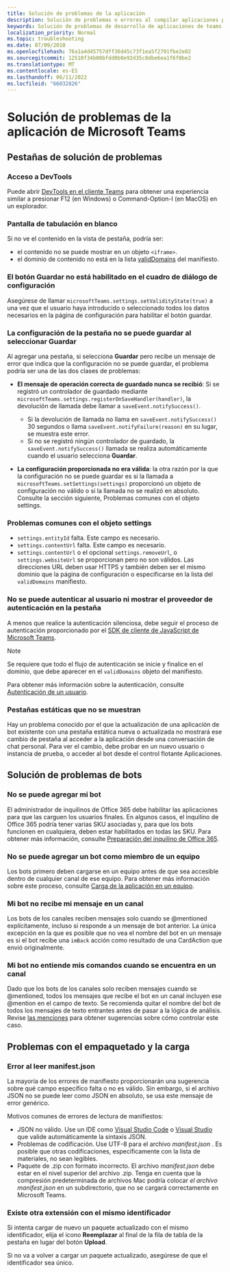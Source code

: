 ```yaml
---
title: Solución de problemas de la aplicación
description: Solución de problemas o errores al compilar aplicaciones para Microsoft Teams
keywords: Solución de problemas de desarrollo de aplicaciones de teams
localization_priority: Normal
ms.topic: troubleshooting
ms.date: 07/09/2018
ms.openlocfilehash: 76a1a4d45757dff36d45c73f1ea5f2791fbe2e02
ms.sourcegitcommit: 12510f34b00bfdd0b0e92d35c8dbe6ea1f6f0be2
ms.translationtype: MT
ms.contentlocale: es-ES
ms.lasthandoff: 06/11/2022
ms.locfileid: "66032826"
---
```

# <a name="troubleshoot-your-microsoft-teams-app"></a>Solución de problemas de la aplicación de Microsoft Teams

## <a name="troubleshooting-tabs"></a>Pestañas de solución de problemas

### <a name="accessing-the-devtools"></a>Acceso a DevTools

Puede abrir [DevTools en el cliente Teams](~/tabs/how-to/developer-tools.md) para obtener una experiencia similar a presionar F12 (en Windows) o Command-Option-I (en MacOS) en un explorador.

### <a name="blank-tab-screen"></a>Pantalla de tabulación en blanco

Si no ve el contenido en la vista de pestaña, podría ser:

* el contenido no se puede mostrar en un objeto `<iframe>`.
* el dominio de contenido no está en la lista [validDomains](~/resources/schema/manifest-schema.md#validdomains) del manifiesto.

### <a name="the-save-button-isnt-enabled-on-the-settings-dialog"></a>El botón Guardar no está habilitado en el cuadro de diálogo de configuración

Asegúrese de llamar `microsoftTeams.settings.setValidityState(true)` a una vez que el usuario haya introducido o seleccionado todos los datos necesarios en la página de configuración para habilitar el botón guardar.

### <a name="the-tab-settings-cant-be-saved-on-selecting-save"></a>La configuración de la pestaña no se puede guardar al seleccionar Guardar

Al agregar una pestaña, si selecciona **Guardar** pero recibe un mensaje de error que indica que la configuración no se puede guardar, el problema podría ser una de las dos clases de problemas:

* **El mensaje de operación correcta de guardado nunca se recibió**: Si se registró un controlador de guardado mediante `microsoftTeams.settings.registerOnSaveHandler(handler)`, la devolución de llamada debe llamar a `saveEvent.notifySuccess()`.

  * Si la devolución de llamada no llama en `saveEvent.notifySuccess()` 30 segundos o llama `saveEvent.notifyFailure(reason)` en su lugar, se muestra este error.
  * Si no se registró ningún controlador de guardado, la `saveEvent.notifySuccess()` llamada se realiza automáticamente cuando el usuario selecciona **Guardar**.

* **La configuración proporcionada no era válida**: la otra razón por la que la configuración no se puede guardar es si la llamada a `microsoftTeams.setSettings(settings)` proporcionó un objeto de configuración no válido o si la llamada no se realizó en absoluto. Consulte la sección siguiente, Problemas comunes con el objeto settings.

### <a name="common-problems-with-the-settings-object"></a>Problemas comunes con el objeto settings

* `settings.entityId` falta. Este campo es necesario.
* `settings.contentUrl` falta. Este campo es necesario.
* `settings.contentUrl` o el opcional `settings.removeUrl`, o `settings.websiteUrl` se proporcionan pero no son válidos. Las direcciones URL deben usar HTTPS y también deben ser el mismo dominio que la página de configuración o especificarse en la lista del `validDomains` manifiesto.

### <a name="cant-authenticate-the-user-or-display-your-auth-provider-in-your-tab"></a>No se puede autenticar al usuario ni mostrar el proveedor de autenticación en la pestaña

A menos que realice la autenticación silenciosa, debe seguir el proceso de autenticación proporcionado por el [SDK de cliente de JavaScript de Microsoft Teams](/javascript/api/overview/msteams-client).

> [!NOTE]
>Se requiere que todo el flujo de autenticación se inicie y finalice en el dominio, que debe aparecer en el `validDomains` objeto del manifiesto.

Para obtener más información sobre la autenticación, consulte [Autenticación de un usuario](~/concepts/authentication/authentication.md).

### <a name="static-tabs-not-showing-up"></a>Pestañas estáticas que no se muestran

Hay un problema conocido por el que la actualización de una aplicación de bot existente con una pestaña estática nueva o actualizada no mostrará ese cambio de pestaña al acceder a la aplicación desde una conversación de chat personal.  Para ver el cambio, debe probar en un nuevo usuario o instancia de prueba, o acceder al bot desde el control flotante Aplicaciones.

## <a name="troubleshooting-bots"></a>Solución de problemas de bots

### <a name="cant-add-my-bot"></a>No se puede agregar mi bot

El administrador de inquilinos de Office 365 debe habilitar las aplicaciones para que las carguen los usuarios finales. En algunos casos, el inquilino de Office 365 podría tener varias SKU asociadas y, para que los bots funcionen en cualquiera, deben estar habilitados en todas las SKU. Para obtener más información, consulte [Preparación del inquilino de Office 365](~/concepts/build-and-test/prepare-your-o365-tenant.md).

### <a name="cant-add-bot-as-a-member-of-a-team"></a>No se puede agregar un bot como miembro de un equipo

Los bots primero deben cargarse en un equipo antes de que sea accesible dentro de cualquier canal de ese equipo. Para obtener más información sobre este proceso, consulte [Carga de la aplicación en un equipo](~/concepts/deploy-and-publish/apps-upload.md).

### <a name="my-bot-doesnt-get-my-message-in-a-channel"></a>Mi bot no recibe mi mensaje en un canal

Los bots de los canales reciben mensajes solo cuando se @mentioned explícitamente, incluso si responde a un mensaje de bot anterior. La única excepción en la que es posible que no vea el nombre del bot en un mensaje es si el bot recibe una `imBack` acción como resultado de una CardAction que envió originalmente.

### <a name="my-bot-doesnt-understand-my-commands-when-in-a-channel"></a>Mi bot no entiende mis comandos cuando se encuentra en un canal

Dado que los bots de los canales solo reciben mensajes cuando se @mentioned, todos los mensajes que recibe el bot en un canal incluyen ese @mention en el campo de texto. Se recomienda quitar el nombre del bot de todos los mensajes de texto entrantes antes de pasar a la lógica de análisis. Revise [las menciones](../bots/how-to/conversations/channel-and-group-conversations.md#work-with-mentions) para obtener sugerencias sobre cómo controlar este caso.

## <a name="issues-with-packaging-and-uploading"></a>Problemas con el empaquetado y la carga

### <a name="error-while-reading-manifestjson"></a>Error al leer manifest.json

La mayoría de los errores de manifiesto proporcionarán una sugerencia sobre qué campo específico falta o no es válido. Sin embargo, si el archivo JSON no se puede leer como JSON en absoluto, se usa este mensaje de error genérico.

Motivos comunes de errores de lectura de manifiestos:

* JSON no válido. Use un IDE como [Visual Studio Code](https://code.visualstudio.com) o [Visual Studio](https://www.visualstudio.com/vs/) que valide automáticamente la sintaxis JSON.
* Problemas de codificación. Use UTF-8 para el archivo *manifest.json* . Es posible que otras codificaciones, específicamente con la lista de materiales, no sean legibles.
* Paquete de .zip con formato incorrecto. El archivo *manifest.json* debe estar en el nivel superior del archivo .zip. Tenga en cuenta que la compresión predeterminada de archivos Mac podría colocar *el archivo manifest.json* en un subdirectorio, que no se cargará correctamente en Microsoft Teams.

### <a name="another-extension-with-same-id-exists"></a>Existe otra extensión con el mismo identificador

Si intenta cargar de nuevo un paquete actualizado con el mismo identificador, elija el icono **Reemplazar** al final de la fila de tabla de la pestaña en lugar del botón **Upload**.

Si no va a volver a cargar un paquete actualizado, asegúrese de que el identificador sea único.
